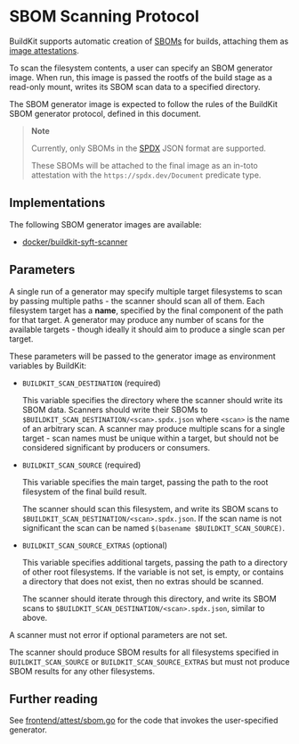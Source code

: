 # SBOM Scanning Protocol

BuildKit supports automatic creation of [SBOMs](https://en.wikipedia.org/wiki/Software_supply_chain)
for builds, attaching them as [image attestations](./attestation-storage.md).

To scan the filesystem contents, a user can specify an SBOM generator image.
When run, this image is passed the rootfs of the build stage as a read-only
mount, writes its SBOM scan data to a specified directory.

The SBOM generator image is expected to follow the rules of the BuildKit SBOM
generator protocol, defined in this document.

> **Note**
>
> Currently, only SBOMs in the [SPDX](https://spdx.dev) JSON format are
> supported.
>
> These SBOMs will be attached to the final image as an in-toto attestation
> with the `https://spdx.dev/Document` predicate type.

## Implementations

The following SBOM generator images are available:

- [docker/buildkit-syft-scanner](https://github.com/docker/buildkit-syft-scanner)

## Parameters

A single run of a generator may specify multiple target filesystems to scan by
passing multiple paths - the scanner should scan all of them. Each filesystem
target has a **name**, specified by the final component of the path for that
target. A generator may produce any number of scans for the available targets -
though ideally it should aim to produce a single scan per target.

These parameters will be passed to the generator image as environment variables
by BuildKit:

- `BUILDKIT_SCAN_DESTINATION` (required)

  This variable specifies the directory where the scanner should write its
  SBOM data. Scanners should write their SBOMs to `$BUILDKIT_SCAN_DESTINATION/<scan>.spdx.json`
  where `<scan>` is the name of an arbitrary scan. A scanner may produce
  multiple scans for a single target - scan names must be unique within a
  target, but should not be considered significant by producers or consumers.

- `BUILDKIT_SCAN_SOURCE` (required)

  This variable specifies the main target, passing the path to the root
  filesystem of the final build result.

  The scanner should scan this filesystem, and write its SBOM scans to
  `$BUILDKIT_SCAN_DESTINATION/<scan>.spdx.json`. If the scan name is not
  significant the scan can be named `$(basename $BUILDKIT_SCAN_SOURCE)`.

- `BUILDKIT_SCAN_SOURCE_EXTRAS` (optional)

  This variable specifies additional targets, passing the path to a directory
  of other root filesystems. If the variable is not set, is empty, or contains
  a directory that does not exist, then no extras should be scanned.

  The scanner should iterate through this directory, and write its SBOM scans
  to `$BUILDKIT_SCAN_DESTINATION/<scan>.spdx.json`, similar to above.

A scanner must not error if optional parameters are not set.

The scanner should produce SBOM results for all filesystems specified in
`BUILDKIT_SCAN_SOURCE` or `BUILDKIT_SCAN_SOURCE_EXTRAS` but must not produce
SBOM results for any other filesystems.

## Further reading

See [frontend/attest/sbom.go](https://github.com/moby/buildkit/blob/master/frontend/attest/sbom.go)
for the code that invokes the user-specified generator.
